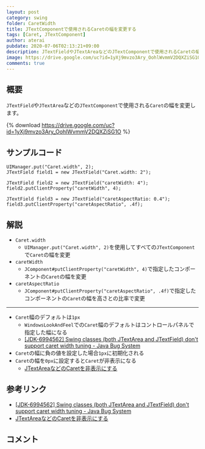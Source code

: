 ```yaml
---
layout: post
category: swing
folder: CaretWidth
title: JTextComponentで使用されるCaretの幅を変更する
tags: [Caret, JTextComponent]
author: aterai
pubdate: 2020-07-06T02:13:21+09:00
description: JTextFieldやJTextAreaなどのJTextComponentで使用されるCaretの幅を変更します。
image: https://drive.google.com/uc?id=1yXj9mvzo3Ary_OohlWvmmV2DQXZiSG1O
comments: true
---
```

## 概要
`JTextField`や`JTextArea`などの`JTextComponent`で使用される`Caret`の幅を変更します。

{% download https://drive.google.com/uc?id=1yXj9mvzo3Ary_OohlWvmmV2DQXZiSG1O %}

## サンプルコード
<pre class="prettyprint"><code>UIManager.put("Caret.width", 2);
JTextField field1 = new JTextField("Caret.width: 2");

JTextField field2 = new JTextField("caretWidth: 4");
field2.putClientProperty("caretWidth", 4);

JTextField field3 = new JTextField("caretAspectRatio: 0.4");
field3.putClientProperty("caretAspectRatio", .4f);
</code></pre>

## 解説
- `Caret.width`
    - `UIManager.put("Caret.width", 2)`を使用してすべての`JTextComponent`で`Caret`の幅を変更
- `caretWidth`
    - `JComponent#putClientProperty("caretWidth", 4)`で指定したコンポーネントの`Caret`の幅を変更
- `caretAspectRatio`
    - `JComponent#putClientProperty("caretAspectRatio", .4f)`で指定したコンポーネントの`Caret`の幅を高さとの比率で変更

<!-- dummy comment line for breaking list -->

- - - -
- `Caret`幅のデフォルトは`1px`
    - `WindowsLookAndFeel`での`Caret`幅のデフォルトはコントロールパネルで指定した幅になる
    - [&#91;JDK-6994562&#93; Swing classes (both JTextArea and JTextField) don't support caret width tuning - Java Bug System](https://bugs.openjdk.java.net/browse/JDK-6994562)
- `Caret`の幅に負の値を設定した場合`1px`に初期化される
- `Caret`の幅を`0px`に設定すると`Caret`が非表示になる
    - [JTextAreaなどのCaretを非表示にする](https://ateraimemo.com/Swing/HideCaret.html)

<!-- dummy comment line for breaking list -->

## 参考リンク
- [&#91;JDK-6994562&#93; Swing classes (both JTextArea and JTextField) don't support caret width tuning - Java Bug System](https://bugs.openjdk.java.net/browse/JDK-6994562)
- [JTextAreaなどのCaretを非表示にする](https://ateraimemo.com/Swing/HideCaret.html)

<!-- dummy comment line for breaking list -->

## コメント
